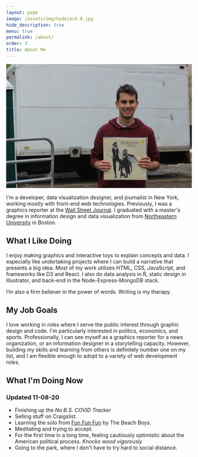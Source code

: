 ```yaml
---
layout: page
image: /assets/img/hydejack-8.jpg
hide_description: true
menu: true
permalink: /about/
order: 3
title: About Me
---
```

![dan_spector](/img/dan.jpg)

I'm a developer, data visualization designer, and journalist in New York, working mostly with front-end web technologies. Previously, I was a graphics reporter at the [Wall Street Journal](https://graphics.wsj.com). I graduated with a master's degree in information design and data visualization from [Northeastern University](https://www.northeastern.edu/visualization/) in Boston.

## What I Like Doing
I enjoy making graphics and interactive toys to explain concepts and data. I especially like undertaking projects where I can build a narrative that presents a big idea. Most of my work utilizes HTML, CSS, JavaScript, and frameworks like D3 and React. I also do data analysis in R, static design in Illustrator, and back-end in the Node-Express-MongoDB stack.

I’m also a firm believer in the power of words. Writing is my therapy.

## My Job Goals
I love working in roles where I serve the public interest through graphic design and code. I'm particularly interested in politics, economics, and sports. Professionally, I can see myself as a graphics reporter for a news organization, or an information designer in a storytelling capacity. However, building my skills and learning from others is definitely number one on my list, and I am flexible enough to adopt to a variety of web development roles.

## What I'm Doing Now 
### Updated 11-08-20

* Finishing up the *No B.S. COVID Tracker*
* Selling stuff on Craigslist.
* Learning the solo from [Fun Fun Fun](https://www.youtube.com/watch?v=JK7DA0FliIs) by The Beach Boys.
* Meditating and trying to accept.
* For the first time in a long time, feeling cautiously optimistic about the American political process. *Knocks wood vigorously*
* Going to the park, where I don't have to try hard to social distance.
  

